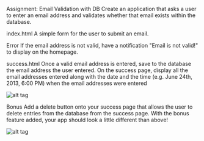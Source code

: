 Assignment: Email Validation with DB
Create an application that asks a user to enter an email address and validates whether that email exists within the database.

index.html
A simple form for the user to submit an email.



Error
If the email address is not valid, have a notification "Email is not valid!" to display on the homepage.



success.html
Once a valid email address is entered, save to the database the email address the user entered. On the success page, display all the email addresses entered along with the date and the time (e.g. June 24th, 2013, 6:00 PM) when the email addresses were entered 

![alt tag](https://user-images.githubusercontent.com/32435667/37940837-e5fb168c-3138-11e8-9e6c-37651032bb08.png)


Bonus
Add a delete button onto your success page that allows the user to delete entries from the database from the success page. With the bonus feature added, your app should look a little different than above!

![alt tag](https://user-images.githubusercontent.com/32435667/37940883-18feea22-3139-11e8-9390-f063fd099b29.png)